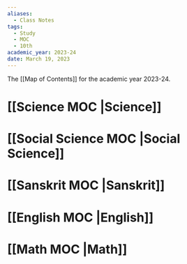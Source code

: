 ```yaml
---
aliases:
  - Class Notes
tags:
  - Study
  - MOC
  - 10th
academic_year: 2023-24
date: March 19, 2023
---
```

The [[Map of Contents]] for the academic year 2023-24.

# [[Science MOC |Science]]
# [[Social Science MOC |Social Science]]
# [[Sanskrit MOC |Sanskrit]]
# [[English MOC |English]]
# [[Math MOC |Math]]


